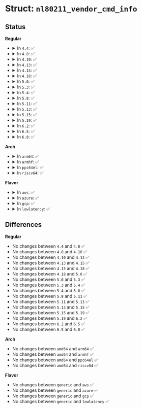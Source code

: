 # Struct: <code>nl80211_vendor_cmd_info</code>

## Status
<b>Regular</b>
<ul>
<li>
<details>
<summary>In <code>4.4</code>: ✅</summary>

```c
struct nl80211_vendor_cmd_info {
    __u32 vendor_id;
    __u32 subcmd;
};
```
</details>
</li>
<li>
<details>
<summary>In <code>4.8</code>: ✅</summary>

```c
struct nl80211_vendor_cmd_info {
    __u32 vendor_id;
    __u32 subcmd;
};
```
</details>
</li>
<li>
<details>
<summary>In <code>4.10</code>: ✅</summary>

```c
struct nl80211_vendor_cmd_info {
    __u32 vendor_id;
    __u32 subcmd;
};
```
</details>
</li>
<li>
<details>
<summary>In <code>4.13</code>: ✅</summary>

```c
struct nl80211_vendor_cmd_info {
    __u32 vendor_id;
    __u32 subcmd;
};
```
</details>
</li>
<li>
<details>
<summary>In <code>4.15</code>: ✅</summary>

```c
struct nl80211_vendor_cmd_info {
    __u32 vendor_id;
    __u32 subcmd;
};
```
</details>
</li>
<li>
<details>
<summary>In <code>4.18</code>: ✅</summary>

```c
struct nl80211_vendor_cmd_info {
    __u32 vendor_id;
    __u32 subcmd;
};
```
</details>
</li>
<li>
<details>
<summary>In <code>5.0</code>: ✅</summary>

```c
struct nl80211_vendor_cmd_info {
    __u32 vendor_id;
    __u32 subcmd;
};
```
</details>
</li>
<li>
<details>
<summary>In <code>5.3</code>: ✅</summary>

```c
struct nl80211_vendor_cmd_info {
    __u32 vendor_id;
    __u32 subcmd;
};
```
</details>
</li>
<li>
<details>
<summary>In <code>5.4</code>: ✅</summary>

```c
struct nl80211_vendor_cmd_info {
    __u32 vendor_id;
    __u32 subcmd;
};
```
</details>
</li>
<li>
<details>
<summary>In <code>5.8</code>: ✅</summary>

```c
struct nl80211_vendor_cmd_info {
    __u32 vendor_id;
    __u32 subcmd;
};
```
</details>
</li>
<li>
<details>
<summary>In <code>5.11</code>: ✅</summary>

```c
struct nl80211_vendor_cmd_info {
    __u32 vendor_id;
    __u32 subcmd;
};
```
</details>
</li>
<li>
<details>
<summary>In <code>5.13</code>: ✅</summary>

```c
struct nl80211_vendor_cmd_info {
    __u32 vendor_id;
    __u32 subcmd;
};
```
</details>
</li>
<li>
<details>
<summary>In <code>5.15</code>: ✅</summary>

```c
struct nl80211_vendor_cmd_info {
    __u32 vendor_id;
    __u32 subcmd;
};
```
</details>
</li>
<li>
<details>
<summary>In <code>5.19</code>: ✅</summary>

```c
struct nl80211_vendor_cmd_info {
    __u32 vendor_id;
    __u32 subcmd;
};
```
</details>
</li>
<li>
<details>
<summary>In <code>6.2</code>: ✅</summary>

```c
struct nl80211_vendor_cmd_info {
    __u32 vendor_id;
    __u32 subcmd;
};
```
</details>
</li>
<li>
<details>
<summary>In <code>6.5</code>: ✅</summary>

```c
struct nl80211_vendor_cmd_info {
    __u32 vendor_id;
    __u32 subcmd;
};
```
</details>
</li>
<li>
<details>
<summary>In <code>6.8</code>: ✅</summary>

```c
struct nl80211_vendor_cmd_info {
    __u32 vendor_id;
    __u32 subcmd;
};
```
</details>
</li>
</ul>
<b>Arch</b>
<ul>
<li>
<details>
<summary>In <code>arm64</code>: ✅</summary>

```c
struct nl80211_vendor_cmd_info {
    __u32 vendor_id;
    __u32 subcmd;
};
```
</details>
</li>
<li>
<details>
<summary>In <code>armhf</code>: ✅</summary>

```c
struct nl80211_vendor_cmd_info {
    __u32 vendor_id;
    __u32 subcmd;
};
```
</details>
</li>
<li>
<details>
<summary>In <code>ppc64el</code>: ✅</summary>

```c
struct nl80211_vendor_cmd_info {
    __u32 vendor_id;
    __u32 subcmd;
};
```
</details>
</li>
<li>
<details>
<summary>In <code>riscv64</code>: ✅</summary>

```c
struct nl80211_vendor_cmd_info {
    __u32 vendor_id;
    __u32 subcmd;
};
```
</details>
</li>
</ul>
<b>Flavor</b>
<ul>
<li>
<details>
<summary>In <code>aws</code>: ✅</summary>

```c
struct nl80211_vendor_cmd_info {
    __u32 vendor_id;
    __u32 subcmd;
};
```
</details>
</li>
<li>
<details>
<summary>In <code>azure</code>: ✅</summary>

```c
struct nl80211_vendor_cmd_info {
    __u32 vendor_id;
    __u32 subcmd;
};
```
</details>
</li>
<li>
<details>
<summary>In <code>gcp</code>: ✅</summary>

```c
struct nl80211_vendor_cmd_info {
    __u32 vendor_id;
    __u32 subcmd;
};
```
</details>
</li>
<li>
<details>
<summary>In <code>lowlatency</code>: ✅</summary>

```c
struct nl80211_vendor_cmd_info {
    __u32 vendor_id;
    __u32 subcmd;
};
```
</details>
</li>
</ul>

## Differences
<b>Regular</b>
<ul>
<li>
No changes between <code>4.4</code> and <code>4.8</code> ✅
</li>
<li>
No changes between <code>4.8</code> and <code>4.10</code> ✅
</li>
<li>
No changes between <code>4.10</code> and <code>4.13</code> ✅
</li>
<li>
No changes between <code>4.13</code> and <code>4.15</code> ✅
</li>
<li>
No changes between <code>4.15</code> and <code>4.18</code> ✅
</li>
<li>
No changes between <code>4.18</code> and <code>5.0</code> ✅
</li>
<li>
No changes between <code>5.0</code> and <code>5.3</code> ✅
</li>
<li>
No changes between <code>5.3</code> and <code>5.4</code> ✅
</li>
<li>
No changes between <code>5.4</code> and <code>5.8</code> ✅
</li>
<li>
No changes between <code>5.8</code> and <code>5.11</code> ✅
</li>
<li>
No changes between <code>5.11</code> and <code>5.13</code> ✅
</li>
<li>
No changes between <code>5.13</code> and <code>5.15</code> ✅
</li>
<li>
No changes between <code>5.15</code> and <code>5.19</code> ✅
</li>
<li>
No changes between <code>5.19</code> and <code>6.2</code> ✅
</li>
<li>
No changes between <code>6.2</code> and <code>6.5</code> ✅
</li>
<li>
No changes between <code>6.5</code> and <code>6.8</code> ✅
</li>
</ul>
<b>Arch</b>
<ul>
<li>
No changes between <code>amd64</code> and <code>arm64</code> ✅
</li>
<li>
No changes between <code>amd64</code> and <code>armhf</code> ✅
</li>
<li>
No changes between <code>amd64</code> and <code>ppc64el</code> ✅
</li>
<li>
No changes between <code>amd64</code> and <code>riscv64</code> ✅
</li>
</ul>
<b>Flavor</b>
<ul>
<li>
No changes between <code>generic</code> and <code>aws</code> ✅
</li>
<li>
No changes between <code>generic</code> and <code>azure</code> ✅
</li>
<li>
No changes between <code>generic</code> and <code>gcp</code> ✅
</li>
<li>
No changes between <code>generic</code> and <code>lowlatency</code> ✅
</li>
</ul>
